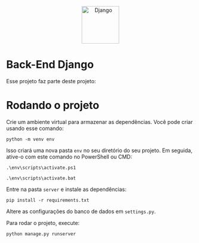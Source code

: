 <div align="center">
   <img src="https://cdn.jsdelivr.net/gh/devicons/devicon/icons/django/django-plain-wordmark.svg" alt="Django" height="100" />
</div>

# Back-End Django
Esse projeto faz parte deste projeto: 

# Rodando o projeto
Crie um ambiente virtual para armazenar as dependências. Você pode criar usando esse comando: 
```
python -m venv env
```
Isso criará uma nova pasta `env` no seu diretório do seu projeto. Em seguida, ative-o com este comando no PowerShell ou CMD: 
```
.\env\scripts\activate.ps1 
```
```
.\env\scripts\activate.bat
```
Entre na pasta `server` e instale as dependências: 
```
pip install -r requirements.txt
```
Altere as configurações do banco de dados em `settings.py`.

Para rodar o projeto, execute: 
```
python manage.py runserver
```
